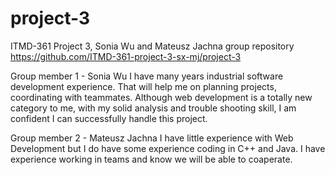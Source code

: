 # project-3
ITMD-361 Project 3, Sonia Wu and Mateusz Jachna group repository
https://github.com/ITMD-361-project-3-sx-mj/project-3 

Group member 1 - Sonia Wu
I have many years industrial software development experience. That will help me on planning projects, coordinating with teammates. Although web development is a totally new category to me, with my solid analysis and trouble shooting skill, I am confident I can successfully handle this project.

Group member 2 - Mateusz Jachna 
I have little experience with Web Development but I do have some experience coding in C++ and Java. I have experience working in teams and know we will be able to coaperate.